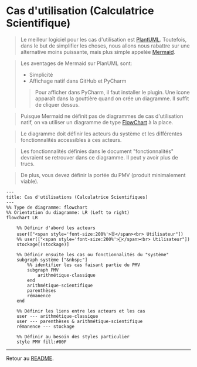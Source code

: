 
# Cas d'utilisation (Calculatrice Scientifique)

> Le meilleur logiciel pour les cas d'utilisation est [PlantUML](https://plantuml.com/fr/use-case-diagram).
> Toutefois, dans le but de simplifier les choses, nous allons
> nous rabattre sur une alternative moins puissante, mais plus simple appelée 
> [Mermaid](https://mermaid.js.org/syntax/flowchart.html).

> Les aventages de Mermaid sur PlanUML sont:
> * Simplicité
> * Affichage natif dans GitHub et PyCharm
>> Pour afficher dans PyCharm, il faut installer le plugin.
>> Une icone apparaît dans la gouttière quand on crée un diagramme.
>> Il suffit de cliquer dessus.

> Puisque Mermaid ne définit pas de diagrammes de cas d'utilisation natif,
> on va utiliser un diagramme de type [FlowChart](https://mermaid.js.org/syntax/flowchart.html) à la place.

> Le diagramme doit définir les acteurs du système et les différentes
> fonctionnalités accessibles à ces acteurs.

> Les fonctionnalités définies dans le document "fonctionnalités" devraient se retrouver 
> dans ce diagramme. Il peut y avoir plus de trucs.

> De plus, vous devez définir la portée du PMV (produit minimalement viable).

```mermaid
---
title: Cas d'utilisations (Calculatrice Scientifiques)
---
%% Type de diagramme: flowchart
%% Orientation du diagramme: LR (Left to right)
flowchart LR
    
    %% Définir d'abord les acteurs
    user(["<span style='font-size:200%'>웃</span><br> Utilisateur"])
    %% user(["<span style='font-size:200%'>👤</span><br> Utilisateur"])
    stockage[(stockage)]
    
    %% Définir ensuite les cas ou fonctionnalités du "système"
    subgraph système ["&nbsp;"]
        %% identifier les cas faisant partie du PMV
        subgraph PMV
            arithmétique-classique
        end
        arithmétique-scientifique
        parenthèses
        rémanence
    end
    
    %% Définir les liens entre les acteurs et les cas
    user --- arithmétique-classique
    user --- parenthèses & arithmétique-scientifique
    rémanence --- stockage
    
    %% Définir au besoin des styles particulier
    style PMV fill:#00F
```

---

Retour au [README](../README.md).
